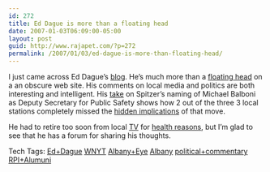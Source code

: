 ```yaml
---
id: 272
title: Ed Dague is more than a floating head
date: 2007-01-03T06:09:00-05:00
layout: post
guid: http://www.rajapet.com/?p=272
permalink: /2007/01/03/ed-dague-is-more-than-floating-head/
---
```

I just came across Ed Dague&#8217;s [blog](http://middleofthings.blogspot.com/index.html). He&#8217;s much more than a [floating head](http://www.foamtotem.org/foamtotm/edshead/index.html) on a an obscure web site. His comments on local media and politics are both interesting and intelligent. His [take](http://middleofthings.blogspot.com/2006/12/how-political-was-spitzers-motive.html) on Spitzer&#8217;s naming of Michael Balboni as Deputy Secretary for Public Safety shows how 2 out of the three 3 local stations completely missed the [hidden implications](http://www.urbanelephants.com/nyc/node/6038) of that move.

He had to retire too soon from local [TV](http://en.wikipedia.org/wiki/WNYT) for [health reasons](http://www.hempevolution.org/media/troy_record/tr0411013.htm), but I&#8217;m glad to see that he has a forum for sharing his thoughts.

<div>
  Tech Tags: <a href="http://technorati.com/tag/Ed+Dague" rel="tag">Ed+Dague</a> <a href="http://technorati.com/tag/WNYT" rel="tag">WNYT</a> <a href="http://technorati.com/tag/Albany+Eye" rel="tag">Albany+Eye</a> <a href="http://technorati.com/tag/Albany" rel="tag">Albany</a> <a href="http://technorati.com/tag/political+commentary" rel="tag">political+commentary</a> <a href="http://technorati.com/tag/RPI+Alumuni" rel="tag">RPI+Alumuni</a>
</div>